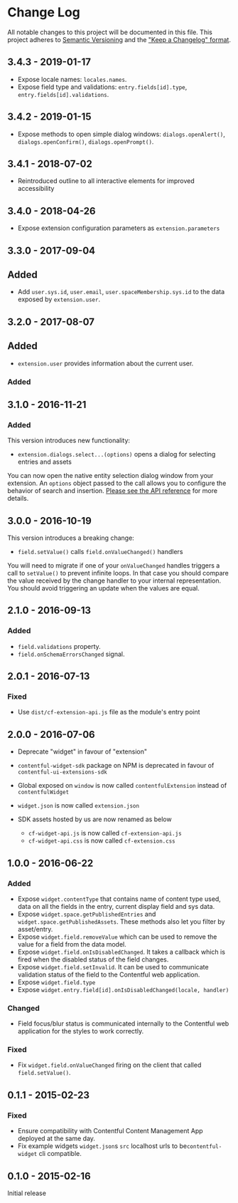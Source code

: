 # Change Log

All notable changes to this project will be documented in this file. This
project adheres to [Semantic Versioning](http://semver.org/) and the ["Keep a
Changelog" format](http://keepachangelog.com/).

## 3.4.3 - 2019-01-17

- Expose locale names: `locales.names`.
- Expose field type and validations: `entry.fields[id].type`,
  `entry.fields[id].validations`.

## 3.4.2 - 2019-01-15

- Expose methods to open simple dialog windows: `dialogs.openAlert()`,
  `dialogs.openConfirm()`, `dialogs.openPrompt()`.

## 3.4.1 - 2018-07-02

- Reintroduced outline to all interactive elements for improved accessibility

## 3.4.0 - 2018-04-26

- Expose extension configuration parameters as `extension.parameters`

## 3.3.0 - 2017-09-04

## Added

- Add `user.sys.id`, `user.email`, `user.spaceMembership.sys.id` to the data
  exposed by `extension.user`.

## 3.2.0 - 2017-08-07

## Added

- `extension.user` provides information about the current user.

### Added

## 3.1.0 - 2016-11-21

### Added

This version introduces new functionality:

- `extension.dialogs.select...(options)` opens a dialog for selecting entries
and assets

You can now open the native entity selection dialog window from your extension.
An `options` object passed to the call allows you to configure the behavior of
search and insertion. [Please see the API reference](https://github.com/contentful/ui-extensions-sdk/blob/master/docs/ui-extensions-sdk-frontend.md) for more details.

## 3.0.0 - 2016-10-19

This version introduces a breaking change:

- `field.setValue()` calls `field.onValueChanged()` handlers

You will need to migrate if one of your `onValueChanged` handles triggers a call
to `setValue()` to prevent infinite loops. In that case you should compare the
value received by the change handler to your internal representation. You should
avoid triggering an update when the values are equal.

## 2.1.0 - 2016-09-13

### Added

- `field.validations` property.
- `field.onSchemaErrorsChanged` signal.

## 2.0.1 - 2016-07-13

### Fixed

- Use `dist/cf-extension-api.js` file as the module's entry point

## 2.0.0 - 2016-07-06

- Deprecate "widget" in favour of "extension"
- `contentful-widget-sdk` package on NPM is deprecated in favour of
`contentful-ui-extensions-sdk`
- Global exposed on `window` is now called `contentfulExtension` instead of
`contentfulWidget`
- `widget.json` is now called `extension.json`
- SDK assets hosted by us are now renamed as below

  - `cf-widget-api.js` is now called `cf-extension-api.js`
  - `cf-widget-api.css` is now called `cf-extension.css`

## 1.0.0 - 2016-06-22

### Added

- Expose `widget.contentType` that contains name of content type used, data on
all the fields in the entry, current display field and sys data.
- Expose `widget.space.getPublishedEntries` and
`widget.space.getPublishedAssets`. These methods also let you filter by
asset/entry.
- Expose `widget.field.removeValue` which can be used to remove the value for a
field from the data model.
- Expose `widget.field.onIsDisabledChanged`. It takes a callback which is fired
when the disabled status of the field changes.
- Expose `widget.field.setInvalid`. It can be used to communicate validation
status of the field to the Contentful web application.
- Expose `widget.field.type`
- Expose `widget.entry.field[id].onIsDisabledChanged(locale, handler)`

### Changed

- Field focus/blur status is communicated internally to the Contentful web
application for the styles to work correctly.

### Fixed

- Fix `widget.field.onValueChanged` firing on the client that called
`field.setValue()`.

## 0.1.1 - 2015-02-23

### Fixed

- Ensure compatibility with Contentful Content Management App deployed at the
same day.
- Fix example widgets `widget.json`s `src` localhost urls to
be`contentful-widget` cli compatible.

## 0.1.0 - 2015-02-16

Initial release
